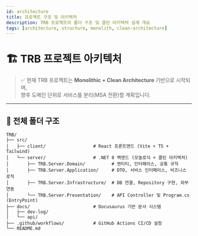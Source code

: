 ```yaml
---
id: architecture
title: 프로젝트 구조 및 아키텍처
description: TRB 프로젝트의 폴더 구조 및 클린 아키텍처 설계 개요
tags: [architecture, structure, monolith, clean-architecture]
---
```


# 🏗 TRB 프로젝트 아키텍처

> ✅ 현재 TRB 프로젝트는 **Monolithic + Clean Architecture** 기반으로 시작되며,  
> 향후 도메인 단위로 서비스를 분리(MSA 전환)할 계획입니다.

---

## 📁 전체 폴더 구조

```plaintext
TRB/
├── src/
│   ├── client/                  # React 프론트엔드 (Vite + TS + Tailwind)
│   └── server/                  # .NET 8 백엔드 (모놀로식 + 클린 아키텍처)
│       ├── TRB.Server.Domain/          # 엔티티, 인터페이스, 공통 규칙
│       ├── TRB.Server.Application/     # DTO, 서비스 인터페이스, 비즈니스 로직
│       ├── TRB.Server.Infrastructure/  # DB 연결, Repository 구현, 외부 연동
│       └── TRB.Server.Presentation/    # API Controller 및 Program.cs (EntryPoint)
├── docs/                        # Docusaurus 기반 문서 시스템
│   ├── dev-log/
│   └── api/
├── .github/workflows/           # GitHub Actions CI/CD 설정
└── README.md
